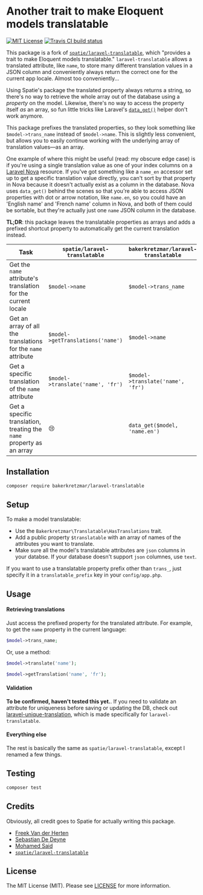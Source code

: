 Another trait to make Eloquent models translatable
==================================================

[![MIT License](https://img.shields.io/badge/license-MIT-brightgreen.svg?style=flat-square)](LICENSE.md)
[![Travis CI build status](https://img.shields.io/travis/bakerkretzmar/laravel-translatable/master.svg?style=flat-square)](https://travis-ci.org/bakerkretzmar/laravel-translatable)
<!-- [![StyleCI](https://styleci.io/repos/55690447/shield?branch=master)](https://styleci.io/repos/55690447) -->

This package is a fork of [`spatie/laravel-translatable`](https://github.com/spatie/laravel-translatable), which "provides a trait to make Eloquent models translatable." `laravel-translatable` allows a translated attribute, like `name`, to store many different translation values in a JSON column and conveniently always return the correct one for the current app locale. Almost too conveniently...

Using Spatie's package the translated property always returns a string, so there's no way to retrieve the whole array out of the database using a _property_ on the model. Likewise, there's no way to access the property itself _as_ an array, so fun little tricks like Laravel's [`data_get()`](https://github.com/laravel/framework/blob/5.8/src/Illuminate/Support/helpers.php#L489) helper don't work anymore.

This package prefixes the translated properties, so they look something like `$model->trans_name` instead of `$model->name`. This is slightly less convenient, but allows you to easily continue working with the underlying array of translation values—as an array.

One example of where this might be useful (read: my obscure edge case) is if you're using a single translation value as one of your index columns on a [Laravel Nova](https://nova.laravel.com) resource. If you've got something like a `name_en` accessor set up to get a specific translation value directly, you can't sort by that property in Nova because it doesn't actually exist as a column in the database. Nova uses `data_get()` behind the scenes so that you're able to access JSON properties with dot or arrow notation, like `name.en`, so you could have an 'English name' and 'French name' column in Nova, and both of them could be sortable, but they're actually just one `name` JSON column in the database.

**TL;DR**: this package leaves the translatable properties as arrays and adds a prefixed shortcut property to automatically get the current translation instead.

Task | `spatie/laravel-translatable` | `bakerkretzmar/laravel-translatable`
--- | --- | ---
Get the `name` attribute's translation for the current locale | `$model->name` | `$model->trans_name`
Get an array of all the translations for the `name` attribute | `$model->getTranslations('name')` | `$model->name`
Get a specific translation of the `name` attribute | `$model->translate('name', 'fr')` | `$model->translate('name', 'fr')`
Get a specific translation, treating the `name` property as an array | :cry: | `data_get($model, 'name.en')`

Installation
------------

``` bash
composer require bakerkretzmar/laravel-translatable
```

Setup
-----

To make a model translatable:

- Use the `Bakerkretzmar\Translatable\HasTranslations` trait.
- Add a public property `$translatable` with an array of names of the attributes you want to translate.
- Make sure all the model's translatable attributes are `json` columns in your databse. If your database doesn't support `json` columnes, use `text`.

If you want to use a translatable property prefix other than `trans_`, just specify it in a `translatable_prefix` key in your `config/app.php`.

Usage
-----

#### Retrieving translations

Just access the prefixed property for the translated attribute. For example, to get the `name` property in the current language:

```php
$model->trans_name;
```

Or, use a method:

```php
$model->translate('name');

$model->getTranslation('name', 'fr');
```

#### Validation

**To be confirmed, haven't tested this yet.**. If you need to validate an attribute for uniqueness before saving or updating the DB, check out [laravel-unique-translation](https://github.com/codezero-be/laravel-unique-translation), which is made specifically for `laravel-translatable`.

#### Everything else

The rest is basically the same as `spatie/laravel-translatable`, except I renamed a few things.

Testing
-------

```bash
composer test
```

Credits
-------

Obviously, all credit goes to Spatie for actually writing this package.

- [Freek Van der Herten](https://github.com/freekmurze)
- [Sebastian De Deyne](https://github.com/sebastiandedeyne)
- [Mohamed Said](https://github.com/themsaid)
- [`spatie/laravel-translatable`](https://github.com/spatie/laravel-translatable)

License
-------

The MIT License (MIT). Please see [LICENSE](LICENSE.md) for more information.
